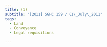 ```yaml
---
title: (1)
subtitle: "[2011] SGHC 159 / 01\_July\_2011"
tags:
  - Land
  - Conveyance
  - Legal requisitions

---
```


